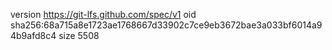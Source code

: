 version https://git-lfs.github.com/spec/v1
oid sha256:68a715a8e1723ae1768667d33902c7ce9eb3672bae3a033bf6014a94b9afd8c4
size 5508
